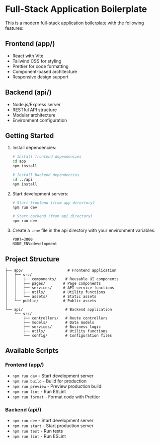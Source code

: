 # Full-Stack Application Boilerplate

This is a modern full-stack application boilerplate with the following features:

## Frontend (app/)
- React with Vite
- Tailwind CSS for styling
- Prettier for code formatting
- Component-based architecture
- Responsive design support

## Backend (api/)
- Node.js/Express server
- RESTful API structure
- Modular architecture
- Environment configuration

## Getting Started

1. Install dependencies:
   ```bash
   # Install frontend dependencies
   cd app
   npm install

   # Install backend dependencies
   cd ../api
   npm install
   ```

2. Start development servers:
   ```bash
   # Start frontend (from app directory)
   npm run dev

   # Start backend (from api directory)
   npm run dev
   ```

3. Create a `.env` file in the api directory with your environment variables:
   ```
   PORT=3000
   NODE_ENV=development
   ```

## Project Structure

```
├── app/                    # Frontend application
│   ├── src/
│   │   ├── components/    # Reusable UI components
│   │   ├── pages/        # Page components
│   │   ├── services/     # API service functions
│   │   ├── utils/        # Utility functions
│   │   └── assets/       # Static assets
│   └── public/           # Public assets
│
└── api/                   # Backend application
    └── src/
        ├── controllers/   # Route controllers
        ├── models/        # Data models
        ├── services/      # Business logic
        ├── utils/         # Utility functions
        └── config/        # Configuration files
```

## Available Scripts

### Frontend (app/)
- `npm run dev` - Start development server
- `npm run build` - Build for production
- `npm run preview` - Preview production build
- `npm run lint` - Run ESLint
- `npm run format` - Format code with Prettier

### Backend (api/)
- `npm run dev` - Start development server
- `npm run start` - Start production server
- `npm run test` - Run tests
- `npm run lint` - Run ESLint 